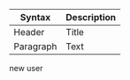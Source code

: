 | Syntax | Description |
| ----------- | ----------- |
| Header | Title |
| Paragraph | Text |# hello-world
new user
